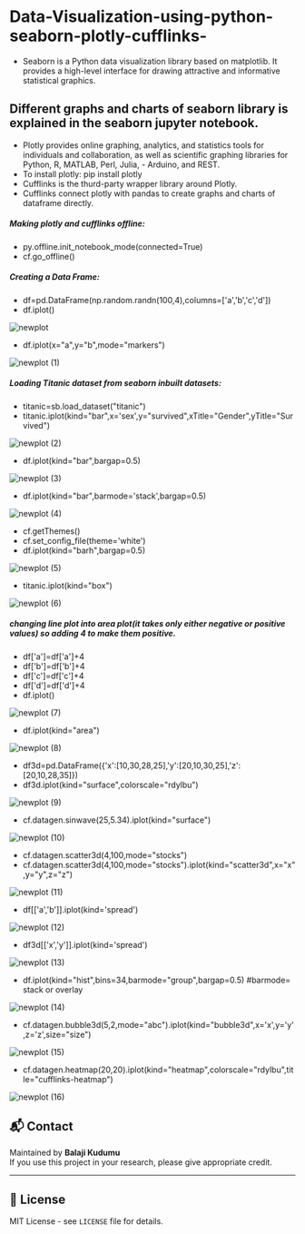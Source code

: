 # Data-Visualization-using-python-seaborn-plotly-cufflinks-

- Seaborn is a Python data visualization library based on matplotlib. It provides a high-level interface for drawing attractive and informative statistical graphics.
## Different graphs and charts of seaborn library is explained in the seaborn  jupyter notebook.
- Plotly provides online graphing, analytics, and statistics tools for individuals and collaboration, as well as scientific graphing libraries for Python, R, MATLAB, Perl, Julia, - Arduino, and REST.
- To install plotly: pip install plotly
- Cufflinks is the thurd-party wrapper library around Plotly.
- Cufflinks connect plotly with pandas to create graphs and charts of dataframe directly.
##### Making plotly and cufflinks offline:
- py.offline.init_notebook_mode(connected=True)
- cf.go_offline()
##### Creating a Data Frame:
- df=pd.DataFrame(np.random.randn(100,4),columns=['a','b','c','d'])
- df.iplot()


![newplot](https://user-images.githubusercontent.com/68863028/91259122-b7fdf680-e722-11ea-9f73-42da0efef648.png)


- df.iplot(x="a",y="b",mode="markers")


![newplot (1)](https://user-images.githubusercontent.com/68863028/91259763-fb0c9980-e723-11ea-919d-4b14b1e45202.png)



##### Loading Titanic dataset from seaborn inbuilt datasets:
- titanic=sb.load_dataset("titanic")
- titanic.iplot(kind="bar",x='sex',y="survived",xTitle="Gender",yTitle="Survived")


![newplot (2)](https://user-images.githubusercontent.com/68863028/91260132-46bf4300-e724-11ea-831a-e5fd48eac42d.png)


- df.iplot(kind="bar",bargap=0.5)


![newplot (3)](https://user-images.githubusercontent.com/68863028/91260596-66ef0200-e724-11ea-8c45-71854a04a21e.png)


- df.iplot(kind="bar",barmode='stack',bargap=0.5)


![newplot (4)](https://user-images.githubusercontent.com/68863028/91261135-8dad3880-e724-11ea-87c5-99a212e3ec54.png)


- cf.getThemes()
- cf.set_config_file(theme='white')
- df.iplot(kind="barh",bargap=0.5)


![newplot (5)](https://user-images.githubusercontent.com/68863028/91261595-afa6bb00-e724-11ea-9180-f28a1ccaf047.png)


- titanic.iplot(kind="box")


![newplot (6)](https://user-images.githubusercontent.com/68863028/91262155-d533c480-e724-11ea-87c4-15efaac20b94.png)


##### changing line plot into area plot(it takes only either negative or positive values) so adding 4 to make them positive.
- df['a']=df['a']+4
- df['b']=df['b']+4
- df['c']=df['c']+4
- df['d']=df['d']+4
- df.iplot()


![newplot (7)](https://user-images.githubusercontent.com/68863028/91263232-2348c800-e725-11ea-8cb6-e5d7aec939c9.png)


- df.iplot(kind="area")



![newplot (8)](https://user-images.githubusercontent.com/68863028/91264132-63a84600-e725-11ea-98dd-95ed65129206.png)



- df3d=pd.DataFrame({'x':[10,30,28,25],'y':[20,10,30,25],'z':[20,10,28,35]})
- df3d.iplot(kind="surface",colorscale="rdylbu")



![newplot (9)](https://user-images.githubusercontent.com/68863028/91264619-85093200-e725-11ea-9728-860f218b8475.png)


- cf.datagen.sinwave(25,5.34).iplot(kind="surface")


![newplot (10)](https://user-images.githubusercontent.com/68863028/91265475-c0a3fc00-e725-11ea-90ee-50b4b6cf79ed.png)



- cf.datagen.scatter3d(4,100,mode="stocks")
- cf.datagen.scatter3d(4,100,mode="stocks").iplot(kind="scatter3d",x="x",y="y",z="z")



![newplot (11)](https://user-images.githubusercontent.com/68863028/91266086-e8935f80-e725-11ea-9008-c4c7b95f332b.png)


- df[['a','b']].iplot(kind='spread')


![newplot (12)](https://user-images.githubusercontent.com/68863028/91266413-137db380-e726-11ea-80dc-7e1f12c42ba9.png)


- df3d[['x','y']].iplot(kind='spread')


![newplot (13)](https://user-images.githubusercontent.com/68863028/91266477-38722680-e726-11ea-826a-f8d5597a2ec4.png)


- df.iplot(kind="hist",bins=34,barmode="group",bargap=0.5) #barmode= stack or overlay


![newplot (14)](https://user-images.githubusercontent.com/68863028/91266548-60fa2080-e726-11ea-9bf4-55f37371e616.png)


- cf.datagen.bubble3d(5,2,mode="abc").iplot(kind="bubble3d",x='x',y='y',z='z',size="size")


![newplot (15)](https://user-images.githubusercontent.com/68863028/91266615-7e2eef00-e726-11ea-8b31-1ba6b32692d0.png)


- cf.datagen.heatmap(20,20).iplot(kind="heatmap",colorscale="rdylbu",title="cufflinks-heatmap")


![newplot (16)](https://user-images.githubusercontent.com/68863028/91266714-aa4a7000-e726-11ea-9392-871da15b2e61.png)


## 📬 Contact

Maintained by **Balaji Kudumu**  
If you use this project in your research, please give appropriate credit.

---

## 📄 License

MIT License - see `LICENSE` file for details.
























